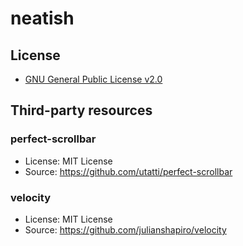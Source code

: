 # neatish
## License
* [GNU General Public License v2.0](http://www.gnu.org/licenses/gpl-2.0.html)
## Third-party resources
### perfect-scrollbar
* License: MIT License
* Source: https://github.com/utatti/perfect-scrollbar
### velocity
* License: MIT License
* Source: https://github.com/julianshapiro/velocity
